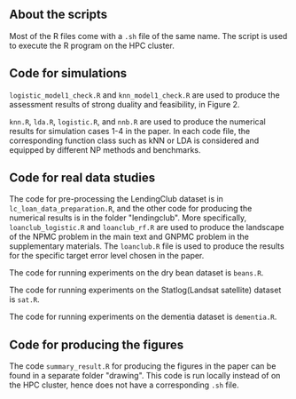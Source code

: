 ## About the scripts
Most of the R files come with a `.sh` file of the same name. The script is used to execute the R program on the HPC cluster.

## Code for simulations
`logistic_model1_check.R` and `knn_model1_check.R` are used to produce the assessment results of strong duality and feasibility, in Figure 2.

`knn.R`, `lda.R`, `logistic.R`, and `nnb.R` are used to produce the numerical results for simulation cases 1-4 in the paper. In each code file, the corresponding function class such as kNN or LDA is considered and equipped by different NP methods and benchmarks.

## Code for real data studies
The code for pre-processing the LendingClub dataset is in `lc_loan_data_preparation.R`, and the other code for producing the numerical results is in the folder "lendingclub". More specifically, `loanclub_logistic.R` and `loanclub_rf.R` are used to produce the landscape of the NPMC problem in the main text and GNPMC problem in the supplementary materials. The `loanclub.R` file is used to produce the results for the specific target error level chosen in the paper.

The code for running experiments on the dry bean dataset is `beans.R`.

The code for running experiments on the Statlog(Landsat satellite) dataset is `sat.R`.

The code for running experiments on the dementia dataset is `dementia.R`.

## Code for producing the figures
The code `summary_result.R` for producing the figures in the paper can be found in a separate folder "drawing".  This code is run locally instead of on the HPC cluster, hence does not have a corresponding `.sh` file.
